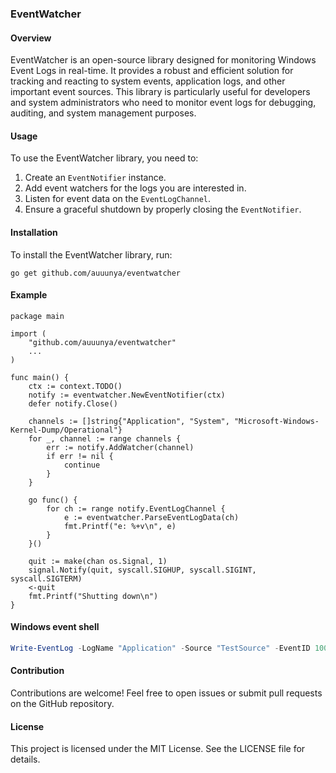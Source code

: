 ### EventWatcher
#### Overview
EventWatcher is an open-source library designed for monitoring Windows Event Logs in real-time. It provides a robust and efficient solution for tracking and reacting to system events, application logs, and other important event sources. This library is particularly useful for developers and system administrators who need to monitor event logs for debugging, auditing, and system management purposes.

#### Usage
To use the EventWatcher library, you need to:
1. Create an `EventNotifier` instance.
2. Add event watchers for the logs you are interested in.
3. Listen for event data on the `EventLogChannel`.
4. Ensure a graceful shutdown by properly closing the `EventNotifier`.

#### Installation
To install the EventWatcher library, run:

```golang
go get github.com/auuunya/eventwatcher
```

#### Example

```golang
package main

import (
	"github.com/auuunya/eventwatcher"
    ...
)

func main() {
	ctx := context.TODO()
	notify := eventwatcher.NewEventNotifier(ctx)
	defer notify.Close()

	channels := []string{"Application", "System", "Microsoft-Windows-Kernel-Dump/Operational"}
	for _, channel := range channels {
		err := notify.AddWatcher(channel)
		if err != nil {
			continue
		}
	}

	go func() {
		for ch := range notify.EventLogChannel {
			e := eventwatcher.ParseEventLogData(ch)
			fmt.Printf("e: %+v\n", e)
		}
	}()

	quit := make(chan os.Signal, 1)
	signal.Notify(quit, syscall.SIGHUP, syscall.SIGINT, syscall.SIGTERM)
	<-quit
	fmt.Printf("Shutting down\n")
}

```

#### Windows event shell
```Powershell
Write-EventLog -LogName "Application" -Source "TestSource" -EventID 1000 -EntryType Information -Message "Application Test Info"
```

#### Contribution
Contributions are welcome! Feel free to open issues or submit pull requests on the GitHub repository.

#### License
This project is licensed under the MIT License. See the LICENSE file for details.